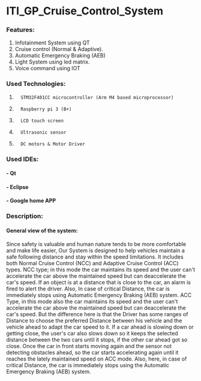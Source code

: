 # ITI_GP_Cruise_Control_System
### Features:
1. Infotainment System using QT
2. Cruise control (Normal & Adaptive).
3. Automatic Emergency Braking (AEB)
4. Light System using led matrix.
5. Voice command using IOT

### Used Technologies:
1.       STM32F401CC microcontroller (Arm M4 based microprocessor)
2.       Raspberry pi 3 (B+)
3.       LCD touch screen
4.       Ultrasonic sensor
5.       DC motors & Motor Driver
### Used IDEs:
#### -       Qt
#### -       Eclipse
#### -       Google home APP
### Description:
####    General view of the system:
Since safety is valuable and human nature tends to be more comfortable and make life easier,
Our System is designed to help vehicles maintain a safe following distance and stay within the speed limitations.
It includes both Normal Cruise Control (NCC) and Adaptive Cruise Control (ACC) types.
NCC type; in this mode the car maintains its speed and the user can't accelerate the car above the maintained speed but can deaccelerate the car's speed. If an object is at a distance that is close to the car, an alarm is fired to alert the driver. Also, In case of critical Distance, the car is immediately stops using Automatic Emergency Braking (AEB) system.
              ACC Type, in this mode also the car maintains its speed and the user can't accelerate the car above the maintained speed but can deaccelerate the car's speed. But the difference here is that the Driver has some ranges of Distance to choose the preferred Distance between his vehicle and the vehicle ahead to adapt the car speed to it.
If a car ahead is slowing down or getting close, the user's car also slows down so it keeps the selected distance between the two cars until it stops, if the other car ahead got so close. Once the car in front starts moving again and the sensor not detecting obstacles ahead, so the car starts accelerating again until it reaches the lately maintained speed on ACC mode.
Also, here, in case of critical Distance, the car is immediately stops using the Automatic Emergency Braking (AEB) system.
